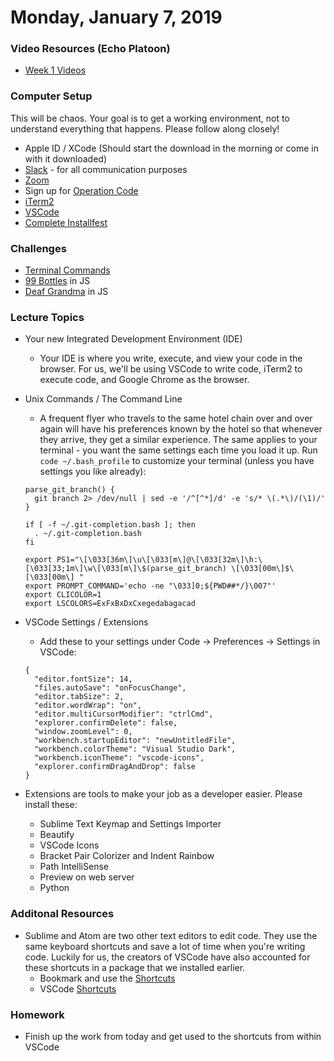 Monday, January 7, 2019
====================
### Video Resources (Echo Platoon)
- [Week 1 Videos](https://www.youtube.com/watch?v=MXfqHyQHmfo&list=PLu0CiQ7bzwESorYiOmwUJEdqs4YJfyMNh)

### Computer Setup
This will be chaos. Your goal is to get a working environment, not to understand everything that happens. Please follow along closely!
* Apple ID / XCode (Should start the download in the morning or come in with it downloaded)
* [Slack](https://slack.com/downloads/osx) - for all communication purposes
* [Zoom](https://zoom.us/download)
* Sign up for [Operation Code](https://operationcode.org/join)
* [iTerm2](http://www.iterm2.com/)
* [VSCode](https://code.visualstudio.com/download)
* [Complete Installfest](https://gist.github.com/JYoung217/5a4bfdfecac5aa864075cfa68250bf5c)

### Challenges
* [Terminal Commands](https://github.com/hotelplatoon/Terminal-Commands)
* [99 Bottles](https://github.com/hotelplatoon/99-Bottles) in JS
* [Deaf Grandma](https://github.com/hotelplatoon/Deaf-Grandma) in JS

### Lecture Topics
* Your new Integrated Development Environment (IDE)
  * Your IDE is where you write, execute, and view your code in the browser. For us, we'll be using VSCode to write code, iTerm2 to execute code, and Google Chrome as the browser.
* Unix Commands / The Command Line
  * A frequent flyer who travels to the same hotel chain over and over again will have his preferences known by the hotel so that whenever they arrive, they get a similar experience. The same applies to your terminal - you want the same settings each time you load it up. Run `code ~/.bash_profile` to customize your terminal (unless you have settings you like already):
  ```
  parse_git_branch() {
    git branch 2> /dev/null | sed -e '/^[^*]/d' -e 's/* \(.*\)/(\1)/'
  }

  if [ -f ~/.git-completion.bash ]; then
    . ~/.git-completion.bash
  fi

  export PS1="\[\033[36m\]\u\[\033[m\]@\[\033[32m\]\h:\[\033[33;1m\]\w\[\033[m\]\$(parse_git_branch) \[\033[00m\]$\[\033[00m\] "
  export PROMPT_COMMAND='echo -ne "\033]0;${PWD##*/}\007"'
  export CLICOLOR=1
  export LSCOLORS=ExFxBxDxCxegedabagacad
  ```

* VSCode Settings / Extensions
  * Add these to your settings under Code -> Preferences -> Settings in VSCode:
  ```
  {
    "editor.fontSize": 14,
    "files.autoSave": "onFocusChange",
    "editor.tabSize": 2,
    "editor.wordWrap": "on",
    "editor.multiCursorModifier": "ctrlCmd",
    "explorer.confirmDelete": false,
    "window.zoomLevel": 0,
    "workbench.startupEditor": "newUntitledFile",
    "workbench.colorTheme": "Visual Studio Dark",
    "workbench.iconTheme": "vscode-icons",
    "explorer.confirmDragAndDrop": false
  }
  ```
* Extensions are tools to make your job as a developer easier. Please install these:
  * Sublime Text Keymap and Settings Importer
  * Beautify
  * VSCode Icons
  * Bracket Pair Colorizer and Indent Rainbow
  * Path IntelliSense
  * Preview on web server
  * Python


### Additonal Resources
* Sublime and Atom are two other text editors to edit code. They use the same keyboard shortcuts and save a lot of time when you're writing code. Luckily for us, the creators of VSCode have also accounted for these shortcuts in a package that we installed earlier.
  * Bookmark and use the [Shortcuts](http://docs.sublimetext.info/en/latest/reference/keyboard_shortcuts_osx.html)
  * VSCode [Shortcuts](https://code.visualstudio.com/shortcuts/keyboard-shortcuts-macos.pdf)

### Homework
* Finish up the work from today and get used to the shortcuts from within VSCode
